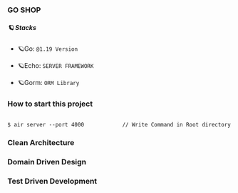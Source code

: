 ### GO SHOP

##### 🪐 Stacks

- 🪐Go: `@1.19 Version`

- 🪐Echo: `SERVER FRAMEWORK`

- 🪐Gorm: `ORM Library`


### How to start this project

```text

$ air server --port 4000            // Write Command in Root directory

```

### Clean Architecture

### Domain Driven Design

### Test Driven Development